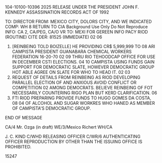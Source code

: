 104-10100-10396 2025 RELEASE UNDER THE PRESIDENT JOHN F. KENNEDY ASSASSINATION RECORDS ACT OF 1992

TO: DIRECTOR
FROM: MEXICO CITY, DOLORS CITY, AND WE INDICATED
COMP: WH 8
RETURN TO CIA
Background Use Only
Do Not Reproduce
INFO: CA 2, CA/PEG, CA/O VR
TO: MEXI FOR GEREEN INFO PACY RIOD (ROUTINE) CITE DER: 81525
(IMMEDIATE)
02 06
1. [REINBEING TOLD BOIZELLE] HE PROVIDING CR$ 5,999,999 TO
08
ARI CAMPISTA PRESIDENT GUANABARA CHEMICAL WORKERS FEDERATION
16-20-70 02 09
THRU RIO TEHOODCAP OFFICE FOR USE IN DECEMBER CSTI ELECTIONS.
04 10
CAMPISTA USING FUNDS GAIN SUPPORT FOR DEMOCRATIC SLATE, HOWEVER
DEMOCRATIC GROUP HOT ABLE AGREE ON SLATE FOR WHO TO HEAD IT.
02 03
2. REQUEST OF DETAILS FROM REINBEING AS RIOD DEVELOPING
PARALLEL ELECTION OF AND ANXIOUS AVOID CONFLICT OR COMPETITION
02
AMONG DEMOCRATS. BELIEVE REINBEING OF FOT NECESSARILY COUNTERING
RIGO PLAN BUT KERD CLARIFICATION.
06
3. FTI RIOD PREPARING PROVIDE FUNDS TO HUGO GOMES DA COSTA,
08 04
OF ALCOHOL AND SUGAR WORKRES WHO HANED AS MEMBER OF CAMPISTA'S
DEMOCRATIC GROUP.

END OF MESSAGE

CA/4 Mr. Ozga (in draft)
WE/3/Mexico Richert
WH/CA

J. C. KIND
C/WHD
RELEASING OFFICER
C/WR/6
AUTHENTICATING
OFFICER
REPRODUCTION BY OTHER THAN THE ISSUING OFFICE IS PROHIBITED.

15247
